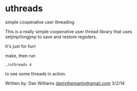 uthreads
========

simple cooperative user threading

This is a really simple cooperative user thread library that uses
setjmp/longjmp to save and restore registers.

It's just for fun!

make, then run 

    ./uthreads 4

to see some threads in action.

Written by: Dan Williams <danlythemanly@gmail.com> 3/2/14
